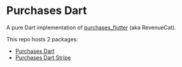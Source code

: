 # Purchases Dart

A pure Dart implementation of [purchases_flutter](https://pub.dev/packages/purchases_flutter) (aka RevenueCat).

This repo hosts 2 packages:

- [Purchases Dart](https://pub.dev/packages/purchases_dart)
- [Purchases Dart Stripe](https://pub.dev/packages/purchases_dart_stripe)
